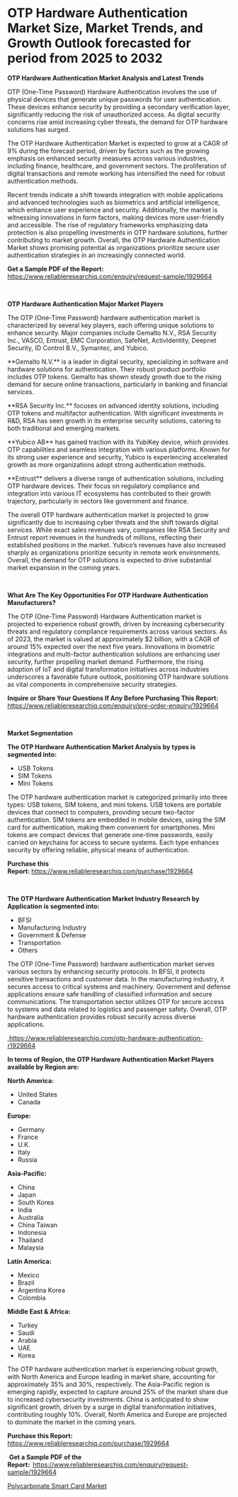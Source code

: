 <p><h1>OTP Hardware Authentication Market Size, Market Trends, and Growth Outlook forecasted for period from 2025 to 2032</h1></p><p><strong>OTP Hardware Authentication Market Analysis and Latest Trends</strong></p>
<p><p>OTP (One-Time Password) Hardware Authentication involves the use of physical devices that generate unique passwords for user authentication. These devices enhance security by providing a secondary verification layer, significantly reducing the risk of unauthorized access. As digital security concerns rise amid increasing cyber threats, the demand for OTP hardware solutions has surged.</p><p>The OTP Hardware Authentication Market is expected to grow at a CAGR of 9% during the forecast period, driven by factors such as the growing emphasis on enhanced security measures across various industries, including finance, healthcare, and government sectors. The proliferation of digital transactions and remote working has intensified the need for robust authentication methods.</p><p>Recent trends indicate a shift towards integration with mobile applications and advanced technologies such as biometrics and artificial intelligence, which enhance user experience and security. Additionally, the market is witnessing innovations in form factors, making devices more user-friendly and accessible. The rise of regulatory frameworks emphasizing data protection is also propelling investments in OTP hardware solutions, further contributing to market growth. Overall, the OTP Hardware Authentication Market shows promising potential as organizations prioritize secure user authentication strategies in an increasingly connected world.</p></p>
<p><strong>Get a Sample PDF of the Report:&nbsp;</strong> <a href="https://www.reliableresearchiq.com/enquiry/request-sample/1929664?utm_campaign=2739&utm_medium=2&utm_source=Github&utm_content=ia&utm_term=29032025&utm_id=otp-hardware-authentication">https://www.reliableresearchiq.com/enquiry/request-sample/1929664</a></p>
<p>&nbsp;</p>
<p><strong>OTP Hardware Authentication Major Market Players</strong></p>
<p><p>The OTP (One-Time Password) hardware authentication market is characterized by several key players, each offering unique solutions to enhance security. Major companies include Gemalto N.V., RSA Security Inc., VASCO, Entrust, EMC Corporation, SafeNet, ActivIdentity, Deepnet Security, ID Control B.V., Symantec, and Yubico.</p><p>**Gemalto N.V.** is a leader in digital security, specializing in software and hardware solutions for authentication. Their robust product portfolio includes OTP tokens. Gemalto has shown steady growth due to the rising demand for secure online transactions, particularly in banking and financial services.</p><p>**RSA Security Inc.** focuses on advanced identity solutions, including OTP tokens and multifactor authentication. With significant investments in R&D, RSA has seen growth in its enterprise security solutions, catering to both traditional and emerging markets.</p><p>**Yubico AB** has gained traction with its YubiKey device, which provides OTP capabilities and seamless integration with various platforms. Known for its strong user experience and security, Yubico is experiencing accelerated growth as more organizations adopt strong authentication methods.</p><p>**Entrust** delivers a diverse range of authentication solutions, including OTP hardware devices. Their focus on regulatory compliance and integration into various IT ecosystems has contributed to their growth trajectory, particularly in sectors like government and finance.</p><p>The overall OTP hardware authentication market is projected to grow significantly due to increasing cyber threats and the shift towards digital services. While exact sales revenues vary, companies like RSA Security and Entrust report revenues in the hundreds of millions, reflecting their established positions in the market. Yubico’s revenues have also increased sharply as organizations prioritize security in remote work environments. Overall, the demand for OTP solutions is expected to drive substantial market expansion in the coming years.</p></p>
<p>&nbsp;</p>
<p><strong>What Are The Key Opportunities For OTP Hardware Authentication Manufacturers?</strong></p>
<p><p>The OTP (One-Time Password) Hardware Authentication market is projected to experience robust growth, driven by increasing cybersecurity threats and regulatory compliance requirements across various sectors. As of 2023, the market is valued at approximately $2 billion, with a CAGR of around 15% expected over the next five years. Innovations in biometric integrations and multi-factor authentication solutions are enhancing user security, further propelling market demand. Furthermore, the rising adoption of IoT and digital transformation initiatives across industries underscores a favorable future outlook, positioning OTP hardware solutions as vital components in comprehensive security strategies.</p></p>
<p><strong>Inquire or Share Your Questions If Any Before Purchasing This Report:</strong> <a href="https://www.reliableresearchiq.com/enquiry/pre-order-enquiry/1929664?utm_campaign=2739&utm_medium=2&utm_source=Github&utm_content=ia&utm_term=29032025&utm_id=otp-hardware-authentication">https://www.reliableresearchiq.com/enquiry/pre-order-enquiry/1929664</a></p>
<p>&nbsp;</p>
<p><strong>Market Segmentation</strong></p>
<p><strong>The OTP Hardware Authentication Market Analysis by types is segmented into:</strong></p>
<p><ul><li>USB Tokens</li><li>SIM Tokens</li><li>Mini Tokens</li></ul></p>
<p><p>The OTP hardware authentication market is categorized primarily into three types: USB tokens, SIM tokens, and mini tokens. USB tokens are portable devices that connect to computers, providing secure two-factor authentication. SIM tokens are embedded in mobile devices, using the SIM card for authentication, making them convenient for smartphones. Mini tokens are compact devices that generate one-time passwords, easily carried on keychains for access to secure systems. Each type enhances security by offering reliable, physical means of authentication.</p></p>
<p><strong>Purchase this Report:&nbsp;</strong><a href="https://www.reliableresearchiq.com/purchase/1929664?utm_campaign=2739&utm_medium=2&utm_source=Github&utm_content=ia&utm_term=29032025&utm_id=otp-hardware-authentication">https://www.reliableresearchiq.com/purchase/1929664</a></p>
<p>&nbsp;</p>
<p><strong>The OTP Hardware Authentication Market Industry Research by Application is segmented into:</strong></p>
<p><ul><li>BFSI</li><li>Manufacturing Industry</li><li>Government & Defense</li><li>Transportation</li><li>Others</li></ul></p>
<p><p>The OTP (One-Time Password) hardware authentication market serves various sectors by enhancing security protocols. In BFSI, it protects sensitive transactions and customer data. In the manufacturing industry, it secures access to critical systems and machinery. Government and defense applications ensure safe handling of classified information and secure communications. The transportation sector utilizes OTP for secure access to systems and data related to logistics and passenger safety. Overall, OTP hardware authentication provides robust security across diverse applications.</p></p>
<p><a href="https://www.reliableresearchiq.com/otp-hardware-authentication-r1929664?utm_campaign=2739&utm_medium=2&utm_source=Github&utm_content=ia&utm_term=29032025&utm_id=otp-hardware-authentication">&nbsp;https://www.reliableresearchiq.com/otp-hardware-authentication-r1929664</a></p>
<p><strong>In terms of Region, the OTP Hardware Authentication Market Players available by Region are:</strong></p>
<p>
    <p> <strong> North America: </strong>
        <ul>
            <li>United States</li>
            <li>Canada</li>
        </ul>
        </p> 
    <p> <strong> Europe: </strong>
        <ul>
            <li>Germany</li>
            <li>France</li>
            <li>U.K.</li>
            <li>Italy</li>
            <li>Russia</li>
        </ul>
        </p> 
    <p> <strong> Asia-Pacific: </strong>
        <ul>
            <li>China</li>
            <li>Japan</li>
            <li>South Korea</li>
            <li>India</li>
            <li>Australia</li>
            <li>China Taiwan</li>
            <li>Indonesia</li>
            <li>Thailand</li>
            <li>Malaysia</li>
        </ul>
        </p> 
    <p> <strong> Latin America: </strong>
        <ul>
            <li>Mexico</li>
            <li>Brazil</li>
            <li>Argentina Korea</li>
            <li>Colombia</li>
        </ul>
        </p> 
    <p> <strong> Middle East & Africa: </strong>
        <ul>
            <li>Turkey</li>
            <li>Saudi</li>
            <li>Arabia</li>
            <li>UAE</li>
            <li>Korea</li>
        </ul>
    </p>
    </p>
<p><p>The OTP hardware authentication market is experiencing robust growth, with North America and Europe leading in market share, accounting for approximately 35% and 30%, respectively. The Asia-Pacific region is emerging rapidly, expected to capture around 25% of the market share due to increased cybersecurity investments. China is anticipated to show significant growth, driven by a surge in digital transformation initiatives, contributing roughly 10%. Overall, North America and Europe are projected to dominate the market in the coming years.</p></p>
<p><strong>Purchase this Report: </strong><a href="https://www.reliableresearchiq.com/purchase/1929664?utm_campaign=2739&utm_medium=2&utm_source=Github&utm_content=ia&utm_term=29032025&utm_id=otp-hardware-authentication">https://www.reliableresearchiq.com/purchase/1929664</a></p>
<p>&nbsp;<strong>Get a Sample PDF of the Report:&nbsp;&nbsp;</strong><a href="https://www.reliableresearchiq.com/enquiry/request-sample/1929664?utm_campaign=2739&utm_medium=2&utm_source=Github&utm_content=ia&utm_term=29032025&utm_id=otp-hardware-authentication">https://www.reliableresearchiq.com/enquiry/request-sample/1929664</a></p>
<p><strong></strong></p>
<p><p><a href="https://github.com/saroarmaicky/Market-Research-Report-List-1/blob/main/polycarbonate-smart-card-market.md?utm_campaign=2739&utm_medium=2&utm_source=Github&utm_content=ia&utm_term=29032025&utm_id=otp-hardware-authentication">Polycarbonate Smart Card Market</a></p></p>